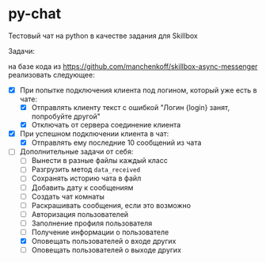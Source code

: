# py-chat
Тестовый чат на python в качестве задания для Skillbox

Задачи:

на базе кода из https://github.com/manchenkoff/skillbox-async-messenger реализовать следующее:
- [x] При попытке подключения клиента под логином, который уже есть в чате:
    - [x] Отправлять клиенту текст с ошибкой "Логин {login} занят, попробуйте другой"
    - [x] Отключать от сервера соединение клиента
- [x] При успешном подключении клиента в чат:
    - [x] Отправлять ему последние 10 сообщений из чата
- [ ] Дополнительные задачи от себя:
    - [ ] Вынести в разные файлы каждый класс
    - [ ] Разгрузить метод `data_received`
    - [ ] Сохранять историю чата в файл
    - [ ] Добавить дату к сообщениям
    - [ ] Создать чат комнаты
    - [ ] Раскрашивать сообщения, если это возможно
    - [ ] Авторизация пользователей
    - [ ] Заполнение профиля пользователя
    - [ ] Получение информации о пользователе
    - [x] Оповещать пользователей о входе других
    - [ ] Оповещать пользователей о выходе других
